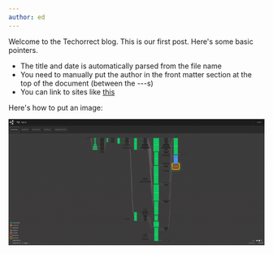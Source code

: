 ```yaml
---
author: ed
---
```

Welcome to the Techorrect blog.  This is our first post.  Here's some basic pointers.

* The title and date is automatically parsed from the file name
* You need to manually put the author in the front matter section at the top of the document (between the ---s)
* You can link to sites like [this](https://google.com)

Here's how to put an image:

![concourse-pipeline-description](/assets/images/concourse-main-pipeline.png)
